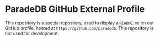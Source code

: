 # ParadeDB GitHub External Profile

This repository is a special repository, used to display a `README.md` on our GitHub profile, hosted at `https://github.com/paradedb`. This repository is not used for development.
